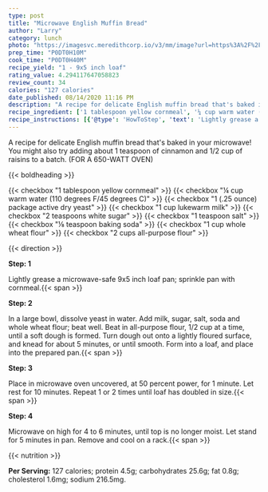 ```yaml
---
type: post
title: "Microwave English Muffin Bread"
author: "Larry"
category: lunch
photo: "https://imagesvc.meredithcorp.io/v3/mm/image?url=https%3A%2F%2Fimages.media-allrecipes.com%2Fuserphotos%2F4457495.jpg"
prep_time: "P0DT0H10M"
cook_time: "P0DT0H40M"
recipe_yield: "1 - 9x5 inch loaf"
rating_value: 4.294117647058823
review_count: 34
calories: "127 calories"
date_published: 08/14/2020 11:16 PM
description: "A recipe for delicate English muffin bread that's baked in your microwave! You might also try adding about 1 teaspoon of cinnamon and 1/2 cup of raisins to a batch. (FOR A 650-WATT OVEN)"
recipe_ingredient: ['1 tablespoon yellow cornmeal', '¼ cup warm water (110 degrees F/45 degrees C)', '1 (.25 ounce) package active dry yeast', '1 cup lukewarm milk', '2 teaspoons white sugar', '1 teaspoon salt', '⅛ teaspoon baking soda', '1 cup whole wheat flour', '2 cups all-purpose flour']
recipe_instructions: [{'@type': 'HowToStep', 'text': 'Lightly grease a microwave-safe 9x5 inch loaf pan; sprinkle pan with cornmeal.\n'}, {'@type': 'HowToStep', 'text': 'In a large bowl, dissolve yeast in water. Add milk, sugar, salt, soda and whole wheat flour; beat well. Beat in all-purpose flour, 1/2 cup at a time, until a soft dough is formed. Turn dough out onto a lightly floured surface, and knead for about 5 minutes, or until smooth. Form into a loaf, and place into the prepared pan.\n'}, {'@type': 'HowToStep', 'text': 'Place in microwave oven uncovered, at 50 percent power, for 1 minute. Let rest for 10 minutes. Repeat 1 or 2 times until loaf has doubled in size.\n'}, {'@type': 'HowToStep', 'text': 'Microwave on high for 4 to 6 minutes, until top is no longer moist.  Let stand for 5 minutes in pan. Remove and cool on a rack.\n'}]
---
```


A recipe for delicate English muffin bread that's baked in your microwave! You might also try adding about 1 teaspoon of cinnamon and 1/2 cup of raisins to a batch. (FOR A 650-WATT OVEN) 

{{< boldheading >}}

{{< checkbox "1 tablespoon yellow cornmeal" >}}
{{< checkbox "¼ cup warm water (110 degrees F/45 degrees C)" >}}
{{< checkbox "1 (.25 ounce) package active dry yeast" >}}
{{< checkbox "1 cup lukewarm milk" >}}
{{< checkbox "2 teaspoons white sugar" >}}
{{< checkbox "1 teaspoon salt" >}}
{{< checkbox "⅛ teaspoon baking soda" >}}
{{< checkbox "1 cup whole wheat flour" >}}
{{< checkbox "2 cups all-purpose flour" >}}


{{< direction >}}

**Step: 1**

Lightly grease a microwave-safe 9x5 inch loaf pan; sprinkle pan with cornmeal.{{< span >}}

**Step: 2**

In a large bowl, dissolve yeast in water. Add milk, sugar, salt, soda and whole wheat flour; beat well. Beat in all-purpose flour, 1/2 cup at a time, until a soft dough is formed. Turn dough out onto a lightly floured surface, and knead for about 5 minutes, or until smooth. Form into a loaf, and place into the prepared pan.{{< span >}}

**Step: 3**

Place in microwave oven uncovered, at 50 percent power, for 1 minute. Let rest for 10 minutes. Repeat 1 or 2 times until loaf has doubled in size.{{< span >}}

**Step: 4**

Microwave on high for 4 to 6 minutes, until top is no longer moist.  Let stand for 5 minutes in pan. Remove and cool on a rack.{{< span >}}

{{< nutrition >}}

**Per Serving:** 127 calories; protein 4.5g; carbohydrates 25.6g; fat 0.8g; cholesterol 1.6mg; sodium 216.5mg.